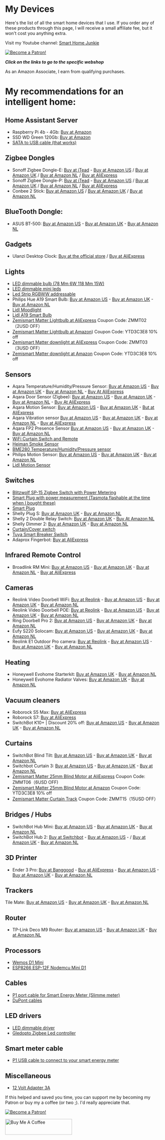 # My Devices
Here's the list of all the smart home devices that I use. If you order any of these products through this page, I will receive a small affiliate fee, but it won't cost you anything extra.

Visit my Youtube channel: [Smart Home Junkie](https://www.youtube.com/@smarthomejunkie)

<a href="https://www.patreon.com/bePatron?u=50155158" target="_blank"><img src="https://github.com/smarthomejunkie/Home-Assistant-Tutorials/blob/master/become-a-patron.png?raw=true" alt="Become a Patron!"></a>

***Click on the links to go to the specific webshop***

As an Amazon Associate, I earn from qualifying purchases.

# My recommendations for an intelligent home:

## Home Assistant Server
* Raspberry Pi 4b - 4Gb: [Buy at Amazon](https://amzn.to/3rArekb)
* SSD WD Green 120Gb: [Buy at Amazon](https://amzn.to/3V90ODx)
* [SATA to USB cable (that works)](https://www.bol.com/nl/p/professional-sata-naar-usb-3-0-kabel-adapter-2-5-inch-ssd-harde-schijf-uitbreiden-connector/9200000104702554/)

## Zigbee Dongles
* Sonoff Zigbee Dongle-E: [Buy at iTead](https://itead.cc/product/zigbee-3-0-usb-dongle/ref/36/) - [Buy at Amazon US](https://amzn.to/3eeLJ2v) / [Buy at Amazon UK](https://amzn.to/3DUw8OO) / [Buy at Amazon NL](https://amzn.to/3QFn1cK) / [Buy at AliExpress](https://s.click.aliexpress.com/e/_DEB4hcb)
* Sonoff Zigbee Dongle-P: [Buy at iTead](https://itead.cc/product/sonoff-zigbee-3-0-usb-dongle-plus/ref/36/?campaign=ZigbeeDonglePlus) - [Buy at Amazon US](https://amzn.to/3OW1Ql3) / [Buy at Amazon UK](https://amzn.to/45bQmQg) / [Buy at Amazon NL](https://amzn.to/44bFXTs) / [Buy at AliExpress](https://s.click.aliexpress.com/e/_Dld6BhP)
* Conbee 2 Stick: [Buy at Amazon US](https://amzn.to/47CfK39) / [Buy at Amazon UK](https://amzn.to/3YIYdCr) / [Buy at Amazon NL](https://amzn.to/3YE1GlV)

## BlueTooth Dongle:
* ASUS BT-500: [Buy at Amazon US](https://amzn.to/3nkCiCY) - [Buy at Amazon UK](https://amzn.to/49hxode) - [Buy at Amazon NL](https://amzn.to/3LO6y3m) 

## Gadgets
* Ulanzi Desktop Clock: [Buy at the official store](https://www.ulanzi.com/collections/clock/products/ulanzi-pixel-smart-clock-2882?aff=903) / [Buy at AliExpress](https://s.click.aliexpress.com/e/_DkPphDX)

## Lights
* [LED dimmable bulb (78 Mm 6W 118 Mm 15W)](https://s.click.aliexpress.com/e/_Dmh0dXb)
* [LED dimmable mini leds](https://s.click.aliexpress.com/e/_AZLRx7)
* [Led Strip RGBWW addressable](https://s.click.aliexpress.com/e/_DnOd9pn)
* Philips Hue A19 Smart Bulb: [Buy at Amazon US](https://amzn.to/4bCcdUw) - [Buy at Amazon UK](https://amzn.to/3wgqtCj) - [Buy at Amazon NL](https://amzn.to/3SA0Ofs)
* [Lidl Moodlight](https://tc.tradetracker.net/?c=24118&m=12&a=396911&u=%2FLIVARNO-LUX-LED-sfeerverlichting-Zigbee-Smart-Home%2Fp100317586)
* [Lidl A19 Smart Bulb](https://tc.tradetracker.net/?c=24118&m=12&a=396911&u=%2FLIVARNO-LUX-LED-lamp-Zigbee-Smart-Home%2Fp100306622)
* [Zemismart Matter Lightbulb at AliExpress](https://s.click.aliexpress.com/e/_Dd1XkDl) Coupon Code: ZMMT02（2USD OFF）
* [Zemismart Matter Lightbulb at Amazon](https://amzn.to/451fYyI)) Coupon Code: YTD3C3E8 10% off
* [Zemismart Matter downlight at AliExpress](https://s.click.aliexpress.com/e/_Dl9QgP1) Coupon Code: ZMMT03（3USD OFF）
* [Zemismart Matter downlight at Amazon](https://amzn.to/4516Uds) Coupon Code: YTD3C3E8 10% off

## Sensors
* Aqara Temperature/Humidity/Pressure Sensor: [Buy at Amazon US](https://amzn.to/3OEkMEu) - [Buy at Amazon UK](https://amzn.to/3SVhtLG) - [Buy at Amazon NL](https://amzn.to/3SCRPdj) - [Buy At AliExpress](https://s.click.aliexpress.com/e/_DCheNxL)
* Aqara Door Sensor (Zigbee): [Buy at Amazon US](https://amzn.to/3UBnNcE) - [Buy at Amazon UK](https://amzn.to/4bsZzr3) - [Buy at Amazon NL](https://amzn.to/3HWXHJy) - [Buy At AliExpress](https://s.click.aliexpress.com/e/_DlLVUzx)
* Aqara Motion Sensor: [Buy at Amazon US](https://amzn.to/49vyz8t) - [Buy at Amazon UK](https://amzn.to/48bKDL6) - [But at AliExpress](https://s.click.aliexpress.com/e/_Dedio7B)
* Aqara Vibration sensor [Buy at Amazon US](https://amzn.to/3YacGpD) - [Buy at Amazon UK](https://amzn.to/3UBn9Mg) - [Buy at Amazon NL](https://amzn.to/49cv1bh) - [Buy at AliExpress](https://s.click.aliexpress.com/e/_DBVwLCJ)
* Aqara FP2 Presence Sensor [Buy at Amazon US](https://amzn.to/3qpXQ2T) - [Buy at Amazon UK](https://amzn.to/3DSkq7C) - [Buy at Amazon NL](https://amzn.to/3HXiUDi)
* [WiFi Curtain Switch and Remote](https://s.click.aliexpress.com/e/_9uiSeH)
* [Heiman Smoke Sensor](https://s.click.aliexpress.com/e/_DeHp8cx)
* [BME280 Temperature/Humidity/Pressure sensor](https://s.click.aliexpress.com/e/_DDZzsxR)
* Philips Motion Sensor: [Buy at Amazon US](https://amzn.to/48dEQED) - [Buy at Amazon UK](https://amzn.to/48iYEGK) - [Buy at Amazon NL](https://amzn.to/49wxdu1)
* [Lidl Motion Sensor](https://tc.tradetracker.net/?c=24118&m=12&a=396911&u=%2FSILVERCREST-Bewegingssensor-Zigbee-Smart-Home%2Fp100306594)

## Switches
* [Blitzwolf SP-15 Zigbee Switch with Power Metering](https://s.click.aliexpress.com/e/_DCVSyih)
* [Smart Plug with power measurement (Tasmota flashable at the time when I bought these)](https://amzn.to/3918JeH)
* [Smart Plug](https://s.click.aliexpress.com/e/_ArlTn7)
* Shelly Plug S: [Buy at Amazon UK](https://amzn.to/3SJJRiE) - [Buy at Amazon NL](https://amzn.to/3uMD2F2)
* Shelly 2 Double Relay Switch: [Buy at Amazon UK](https://amzn.to/3HYY0nb) - [Buy At Amazon NL](https://amzn.to/3UxjwqA)
* Shelly Dimmer 2: [Buy at Amazon UK](https://amzn.to/4bw2NtN) - [Buy at Amazon NL](https://amzn.to/3SD4AEz) 
* [Curtain/Cover switch](https://s.click.aliexpress.com/e/_A3RoUP)
* [Tuya Smart Breaker Switch](https://s.click.aliexpress.com/e/_99XdYT)
* Adaprox Fingerbot: [Buy at AliExpress](https://s.click.aliexpress.com/e/_De5d1tX)

## Infrared Remote Control
* Broadlink RM Mini: [Buy at Amazon US](https://amzn.to/3AlquUw) - [Buy at Amazon UK](https://amzn.to/3UUxZ07) - [Buy at Amazon NL](https://amzn.to/4bz54nR) - [Buy at AliExpress](https://s.click.aliexpress.com/e/_DDXp1cj)

## Cameras
* Reolink Video Doorbell WiFi: [Buy at Reolink](https://tidd.ly/3YE7X0e) - [Buy at Amazon US](https://amzn.to/3wJhneb) - [Buy at Amazon UK](https://amzn.to/3SSSuZA) - [Buy at Amazon NL](https://amzn.to/43I5Pr9)
* Reolink Video Doorbell POE: [Buy at Reolink](https://tidd.ly/3jpexI8) - [Buy at Amazon US](https://amzn.to/499rRoY) - [Buy at Amazon UK](https://amzn.to/42EkOlq) - [Buy at Amazon NL](https://amzn.to/3wdRiqV)
* Ring Doorbell Pro 2: [Buy at Amazon US](https://amzn.to/3utMrRO) - [Buy at Amazon UK](https://amzn.to/48dYjoA) - [Buy at Amazon NL](https://amzn.to/42CFrP9)
* Eufy S220 Solocam: [Buy at Amazon US](https://amzn.to/3wg0UBq) - [Buy at Amazon UK](https://bit.ly/46FPeFO) - [Buy at Amazon NL](https://amzn.to/3UFYoOT)
* Reolink E1 Outdoor Pro camera: [Buy at Reolink](https://tidd.ly/3peg86R) - [Buy at Amazon US](https://amzn.to/3uuuC50) - [Buy at Amazon UK](https://amzn.to/3SVamD0) - [Buy at Amazon NL](https://amzn.to/3umKNS3)

## Heating
* Honeywell Evohome Starterkit: [Buy at Amazon UK](https://amzn.to/3SzOfRa) - [Buy at Amazon NL](https://amzn.to/390BuIy)
* Honeywell Evohome Radiator Valves: [Buy at Amazon UK](https://amzn.to/42zKjV0) - [Buy at Amazon NL](https://amzn.to/38a23fa)

## Vacuum cleaners
* Roborock S5 Max: [Buy at AliExpress](https://s.click.aliexpress.com/e/_Dd7MQ2l)
* Roborock S7: [Buy at AliExpress](https://s.click.aliexpress.com/e/_DBgZjW3)
* SwitchBot K10+ | Discount 20% off: [Buy at Amazon US](https://amzn.to/46se76E) - [Buy at Amazon UK](https://amzn.to/3SRsEWl) - [Buy at Amazon NL](https://amzn.to/46jDjMf)

## Curtains
* SwitchBot Blind Tilt: [Buy at Amazon US](https://amzn.to/3no3wsx) - [Buy at Amazon UK](https://amzn.to/3SLcMUY) - [Buy at Amazon NL](https://amzn.to/3TLKhVF)
* Switchbot Curtain 3: [Buy at Amazon US](https://amzn.to/3MPPXM6) - [Buy at Amazon UK](https://amzn.to/3R3Pcle) - [Buy at Amazon NL](https://amzn.to/3R5auiz)
* [Zemismart Matter 25mm Blind Motor at AliExpress](https://s.click.aliexpress.com/e/_DFeyHSj) Coupon Code: ZMMT06（6USD OFF)
* [Zemismart Matter 25mm Blind Motor at Amazon](https://amzn.to/3QbTl6B) Coupon Code: YTD3C3E8 10% off
* [Zemismart Matter Curtain Track](https://s.click.aliexpress.com/e/_DEeXRrl) Coupon Code: ZMMT15（15USD OFF）

## Bridges / Hubs
* SwitchBot Hub Mini: [Buy at Amazon US](https://amzn.to/40xttoh) - [Buy at Amazon UK](https://amzn.to/4bz95sr) - [Buy at Amazon NL](https://amzn.to/40Bx0Br)
* SwitchBot Hub 2: [Buy at Switchbot](https://bit.ly/3H5Pfra) - [Buy at Amazon US](https://amzn.to/3mSjDyF) - / [Buy at Amazon UK](https://amzn.to/3qvsHv2) - [Buy at Amazon NL](https://amzn.to/43UhEKK) 

## 3D Printer
* Ender 3 Pro: [Buy at Banggood](https://www.banggood.com/custlink/K3vH52lyPu) - [Buy at AliExpress](https://s.click.aliexpress.com/e/_DFeXPxv) - [Buy at Amazon US](https://amzn.to/3KEkzPO) - [Buy at Amazon UK](https://amzn.to/3Yw8hyH) - [Buy at Amazon NL](https://amzn.to/3OxIQbl)

## Trackers
Tile Mate: [Buy at Amazon US](https://amzn.to/4bwfZin) - [Buy at Amazon UK](https://amzn.to/3SUs4GL) - [Buy at Amazon NL](https://amzn.to/48aRiVH)

## Router
* TP-Link Deco M9 Router: [Buy at amazon US](https://amzn.to/497ZoQc) - [Buy at Amazon UK](https://amzn.to/4bCIx9N) - [Buy at Amazon NL](https://amzn.to/356Z4SY)

## Processors
* [Wemos D1 Mini](https://s.click.aliexpress.com/e/_DkEFgd9)
* [ESP8266 ESP-12F Nodemcu Mini D1](https://s.click.aliexpress.com/e/_DEJCxwb)

## Cables
* [P1 port cable for Smart Energy Meter (Slimme meter)](https://s.click.aliexpress.com/e/_DFo67KZ)
* [DuPont cables](https://s.click.aliexpress.com/e/_d78fMnG)

## LED drivers
* [LED dimmable driver](https://s.click.aliexpress.com/e/_DEL9VAp)
* [Gledopto Zigbee Led controller](https://s.click.aliexpress.com/e/_AOEKhe)

## Smart meter cable
* [P1 USB cable to connect to your smart energy meter](https://s.click.aliexpress.com/e/_DFo67KZ)

## Miscellaneous
* [12 Volt Adapter 3A](https://s.click.aliexpress.com/e/_DFCglUP)

If this helped and saved you time, you can support me by becoming my Patron or buy my a coffee (or two ;). I'd really appreciate that.

<a href="https://www.patreon.com/bePatron?u=50155158" target="_blank"><img src="https://github.com/smarthomejunkie/Home-Assistant-Tutorials/blob/master/become-a-patron.png?raw=true" alt="Become a Patron!"></a>

<a href="https://ko-fi.com/smarthomejunkie" target="_blank"><img src="https://cdn.buymeacoffee.com/buttons/default-blue.png" alt="Buy Me A Coffee" height="51" width="217" ></a>




